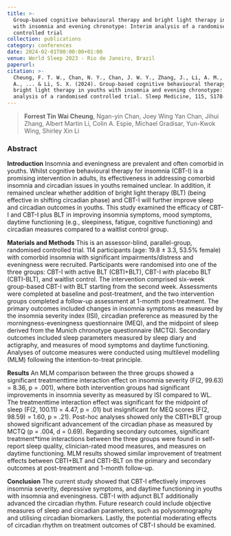 ```yaml
---
title: >-
  Group-based cognitive behavioural therapy and bright light therapy in youths
  with insomnia and evening chronotype: Interim analysis of a randomised
  controlled trial
collection: publications
category: conferences
date: 2024-02-01T00:00:00+01:00
venue: World Sleep 2023 - Rio de Janeiro, Brazil
paperurl:
citation: >-
  Cheung, F. T. W., Chan, N. Y., Chan, J. W. Y., Zhang, J., Li, A. M., Espie, C.
  A., ... & Li, S. X. (2024). Group-based cognitive behavioural therapy and
  bright light therapy in youths with insomnia and evening chronotype: interim
  analysis of a randomised controlled trial. Sleep Medicine, 115, S178-S179.
---
```

> **Forrest Tin Wai Cheung**, Ngan-yin Chan, Joey Wing Yan Chan, Jihui Zhang, Albert Martin Li, Colin A. Espie, Michael Gradisar, Yun-Kwok Wing, Shirley Xin Li

### Abstract

**Introduction** Insomnia and eveningness are prevalent and often comorbid in youths. Whilst cognitive behavioural therapy for insomnia (CBT-I) is a promising intervention in adults, its effectiveness in addressing comorbid insomnia and circadian issues in youths remained unclear. In addition, it remained unclear whether addition of bright light therapy (BLT) (being effective in shifting circadian phase) and CBT-I will further improve sleep and circadian outcomes in youths. This study examined the efficacy of CBT-I and CBT-I plus BLT in improving insomnia symptoms, mood symptoms, daytime functioning (e.g., sleepiness, fatigue, cognitive functioning) and circadian measures compared to a waitlist control group.

**Materials and Methods** This is an assessor-blind, parallel-group, randomised controlled trial. 114 participants (age: 19.8 ± 3.3, 53.5% female) with comorbid insomnia with significant impairments/distress and eveningness were recruited. Participants were randomised into one of the three groups: CBT-I with active BLT (CBTI+BLT), CBT-I with placebo BLT (CBTI-BLT), and waitlist control. The intervention comprised six-week group-based CBT-I with BLT starting from the second week. Assessments were completed at baseline and post-treatment, and the two intervention groups completed a follow-up assessment at 1-month post-treatment. The primary outcomes included changes in insomnia symptoms as measured by the insomnia severity index (ISI), circadian preference as measured by the morningness-eveningness questionnaire (MEQ), and the midpoint of sleep derived from the Munich chronotype questionnaire (MCTQ). Secondary outcomes included sleep parameters measured by sleep diary and actigraphy, and measures of mood symptoms and daytime functioning. Analyses of outcome measures were conducted using multilevel modelling (MLM) following the intention-to-treat principle.

**Results** An MLM comparison between the three groups showed a significant treatmenttime interaction effect on insomnia severity (F(2, 99.63) = 8.36, p = .001), where both intervention groups had significant improvements in insomnia severity as measured by ISI compared to WL. The treatmenttime interaction effect was significant for the midpoint of sleep (F(2, 100.11) = 4.47, p = .01) but insignificant for MEQ scores (F(2, 98.59) = 1.60, p = .21). Post-hoc analyses showed only the CBTI+BLT group showed significant advancement of the circadian phase as measured by MCTQ (p = .004, d = 0.69). Regarding secondary outcomes, significant treatment\*time interactions between the three groups were found in self-report sleep quality, clinician-rated mood measures, and measures on daytime functioning. MLM results showed similar improvement of treatment effects between CBTI+BLT and CBTI-BLT on the primary and secondary outcomes at post-treatment and 1-month follow-up.

**Conclusion** The current study showed that CBT-I effectively improves insomnia severity, depressive symptoms, and daytime functioning in youths with insomnia and eveningness. CBT-I with adjunct BLT additionally advanced the circadian rhythm. Future research could include objective measures of sleep and circadian parameters, such as polysomnography and utilising circadian biomarkers. Lastly, the potential moderating effects of circadian rhythm on treatment outcomes of CBT-I should be examined.
